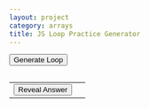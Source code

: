 ```yaml
---
layout: project
category: arrays
title: JS Loop Practice Generator
---
```


<button onclick="generateLoop()">Generate Loop</button>
<pre id="output"></pre>
<table>
  <tr>
    <td><button onclick="revealAnswer()">Reveal Answer</button></td>
    <td><span id="loopAnswer" style="display:none;"></span></td>
  </tr>
</table>

<script>
let loopType = "";
let cat, dog, dogLimit, dogStep, catFormula;
let apples, bananas, loopCount, appleOp, bananaOp;

function generateLoop() {
  let outputString = "";

  if (Math.random() < 0.5) {
    // --- WHILE LOOP ---
    loopType = "while";
    cat = Math.floor(Math.random() * 5);
    dog = Math.floor(Math.random() * 3) + 1;
    dogLimit = Math.floor(Math.random() * 50) + 30;
    dogStep = Math.floor(Math.random() * 4) + 2;
    let catOps = ["cat + dog - 1", "cat + 2 * dog", "cat + dog * 2", "cat + dog + 1"];
    catFormula = catOps[Math.floor(Math.random() * catOps.length)];

    outputString += `let cat = ${cat};\nlet dog = ${dog};\n\n`;
    outputString += `while (dog < ${dogLimit}) {\n`;
    outputString += `  cat = ${catFormula};\n`;
    outputString += `  dog = dog * ${dogStep};\n`;
    outputString += `}\n`;
    outputString += `console.log("cat is " + cat);\nconsole.log("dog is " + dog);`;

  } else {
    // --- FOR LOOP ---
    loopType = "for";
    apples = Math.floor(Math.random() * 6) + 5; // 5-10
    bananas = Math.floor(Math.random() * 6) + 5;
    loopCount = Math.floor(Math.random() * 3) + 2; // 2–4 loops
    let appleOps = ["apples + 2", "apples + i", "apples + 1"];
    let bananaOps = ["apples + bananas", "bananas + i", "bananas + apples - i"];
    appleOp = appleOps[Math.floor(Math.random() * appleOps.length)];
    bananaOp = bananaOps[Math.floor(Math.random() * bananaOps.length)];

    outputString += `let apples = ${apples};\nlet bananas = ${bananas};\n\n`;
    outputString += `for (let i = 0; i < ${loopCount}; i++) {\n`;
    outputString += `  apples = ${appleOp};\n`;
    outputString += `  bananas = ${bananaOp};\n`;
    outputString += `}\n`;
    outputString += `console.log("apples is " + apples);\nconsole.log("bananas is " + bananas);`;
  }

  document.getElementById("output").innerText = outputString;
  document.getElementById("loopAnswer").style.display = "none";
  document.getElementById("loopAnswer").innerText = "";
}

function revealAnswer() {
  if (loopType === "while") {
    let catCopy = cat;
    let dogCopy = dog;
    while (dogCopy < dogLimit) {
      catCopy = eval(catFormula.replace(/cat/g, catCopy).replace(/dog/g, dogCopy));
      dogCopy = dogCopy * dogStep;
    }
    document.getElementById("loopAnswer").innerText = `Answer: cat is ${catCopy}, dog is ${dogCopy}`;
  } else {
    let a = apples;
    let b = bananas;
    for (let i = 0; i < loopCount; i++) {
      a = eval(appleOp.replace(/apples/g, a).replace(/i/g, i));
      b = eval(bananaOp.replace(/bananas/g, b).replace(/apples/g, a).replace(/i/g, i));
    }
    document.getElementById("loopAnswer").innerText = `Answer: apples is ${a}, bananas is ${b}`;
  }

  document.getElementById("loopAnswer").style.display = "inline";
}

// Generate one on load
generateLoop();
</script>
